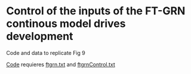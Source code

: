 # Control of the inputs of the FT-GRN continous model drives development
Code and data to replicate Fig 9

[Code](InputControlODE/fig9Code.R) requieres [ftgrn.txt](BooleanModel/ftgrn.txt) and [ftgrnControl.txt](InputControlODE/ftgrnControl.txt)
